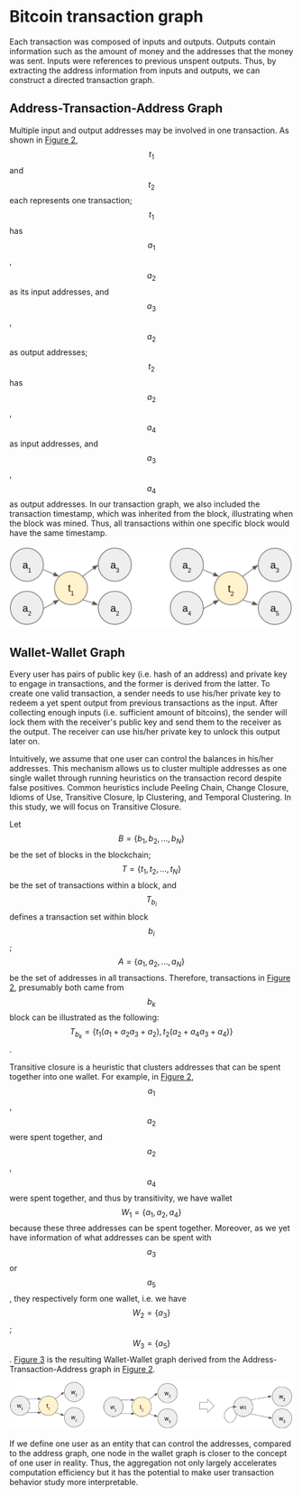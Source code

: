 # Bitcoin transaction graph

Each transaction was composed of inputs and outputs. Outputs contain information such as the amount of money and the addresses that the money was sent. Inputs were references to previous unspent outputs. Thus, by extracting the address information from inputs and outputs, we can construct a directed transaction graph.

## Address-Transaction-Address Graph

Multiple input and output addresses may be involved in one transaction. As shown in [Figure 2](bitcoin-transaction-graph.md#fig2), $$t_{1}$$and $$t_{2}$$ each represents one transaction; $$t_{1}$$has $$a_{1}$$, $$a_{2}$$ as its input addresses, and $$a_{3}$$, $$a_{2}$$ as output addresses; $$t_{2}$$ has $$a_{2}$$, $$a_{4}$$ as input addresses, and $$a_{3}$$, $$a_{4}$$ as output addresses. In our transaction graph, we also included the transaction timestamp, which was inherited from the block, illustrating when the block was mined. Thus, all transactions within one specific block would have the same timestamp.

![Figure 2 Bitcoin transaction graph](../.gitbook/assets/add-tran-add-graph)

## Wallet-Wallet Graph

Every user has pairs of public key (i.e. hash of an address) and private key to engage in transactions, and the former is derived from the latter. To create one valid transaction, a sender needs to use his/her private key to redeem a yet spent output from previous transactions as the input. After collecting enough inputs (i.e. sufficient amount of bitcoins), the sender will lock them with the receiver's public key and send them to the receiver as the output. The receiver can use his/her private key to unlock this output later on.

Intuitively, we assume that one user can control the balances in his/her addresses. This mechanism allows us to cluster multiple addresses as one single wallet through running heuristics on the transaction record despite false positives. Common heuristics include Peeling Chain, Change Closure, Idioms of Use, Transitive Closure, Ip Clustering, and Temporal Clustering. In this study, we will focus on Transitive Closure.

Let $$B=\{b_{1},b_{2},...,b_{N}\}$$ be the set of blocks in the blockchain; $$T=\{t_{1},t_{2},...,t_{N}\}$$ be the set of transactions within a block, and $$T_{b_{i}}$$ defines a transaction set within block $$b_{i}$$; $$A=\{a_{1}, a_{2}, ..., a_{N}\}$$ be the set of addresses in all transactions. Therefore, transactions in [Figure 2](bitcoin-transaction-graph.md#fig2), presumably both came from $$b_{k}$$ block can be illustrated as the following: $$T_{b_{k}}=\{t_{1}(a_{1}+a_{2}a_{3}+a_{2}), t_{2}(a_{2}+a_{4}a_{3}+a_{4})\}$$.

Transitive closure is a heuristic that clusters addresses that can be spent together into one wallet. For example, in [Figure 2](#fig2), $$a_{1}$$, $$a_{2}$$ were spent together, and $$a_{2}$$, $$a_{4}$$ were spent together, and thus by transitivity, we have wallet $$W_{1}=\{a_{1}, a_{2}, a_{4}\}$$ because these three addresses can be spent together. Moreover, as we yet have information of what addresses can be spent with $$a_{3}$$ or $$a_{5}$$, they respectively form one wallet, i.e. we have $$W_{2}=\{a_{3}\}$$; $$W_{3}=\{a_{5}\}$$. [Figure 3](#fig3) is the resulting Wallet-Wallet graph derived from the Address-Transaction-Address graph in [Figure 2](#fig2).

![Figure 3 Derived wallet graph](../.gitbook/assets/wallet-wallet-graph)

If we define one user as an entity that can control the addresses, compared to the address graph, one node in the wallet graph is closer to the concept of one user in reality. Thus, the aggregation not only largely accelerates computation efficiency but it has the potential to make user transaction behavior study more interpretable.
